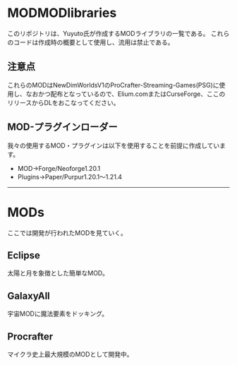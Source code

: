 # MODMODlibraries
このリポジトリは、Yuyuto氏が作成するMODライブラリの一覧である。
これらのコードは作成時の概要として使用し、流用は禁止である。
## 注意点
これらのMODはNewDimWorldsV1のProCrafter-Streaming-Games(PSG)に使用し、なおかつ配布となっているので、Elium.comまたはCurseForge、ここのリリースからDLをおこなってください。
## MOD-プラグインローダー
我々の使用するMOD・プラグインは以下を使用することを前提に作成しています。
- MOD→Forge/Neoforge1.20.1
- Plugins→Paper/Purpur1.20.1～1.21.4
---
# MODs
ここでは開発が行われたMODを見ていく。
## Eclipse
太陽と月を象徴とした簡単なMOD。
## GalaxyAll
宇宙MODに魔法要素をドッキング。
## Procrafter
マイクラ史上最大規模のMODとして開発中。
